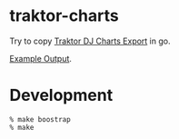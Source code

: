 # traktor-charts

Try to copy [Traktor DJ Charts Export](http://tomashg.com/?p=1132) in go.

[Example Output](https://gist.github.com/atmos/0ae724237f1ef859f25a).

# Development

    % make boostrap
    % make
